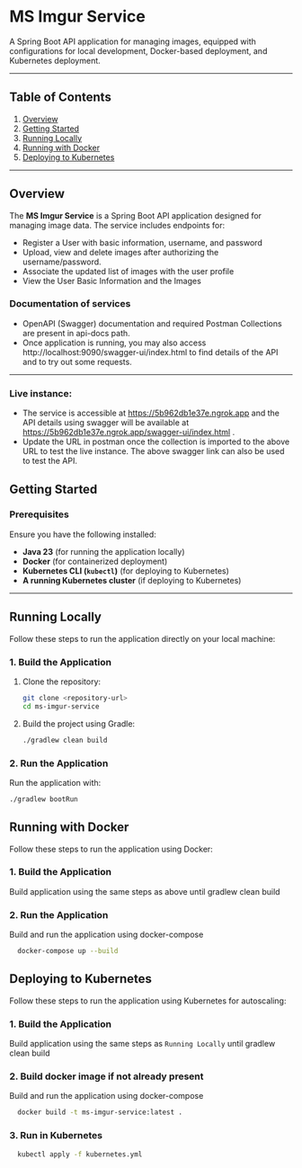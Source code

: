 # MS Imgur Service

A Spring Boot API application for managing images, equipped with configurations for local development, Docker-based deployment, and Kubernetes deployment.

---

## Table of Contents
1. [Overview](#overview)
2. [Getting Started](#getting-started)
3. [Running Locally](#running-locally)
4. [Running with Docker](#running-with-docker)
5. [Deploying to Kubernetes](#deploying-to-kubernetes)

---

## Overview

The **MS Imgur Service** is a Spring Boot API application designed for managing image data. The service includes endpoints for:

- Register a User with basic information, username, and password
- Upload, view and delete images after authorizing the username/password.
- Associate the updated list of images with the user profile
- View the User Basic Information and the Images

### Documentation of services
- OpenAPI (Swagger) documentation and required Postman Collections are present in api-docs path.
- Once application is running, you may also access http://localhost:9090/swagger-ui/index.html to find details of the API and to try out some requests.
---
### Live instance: 

- The service is accessible at https://5b962db1e37e.ngrok.app and the API details using swagger will be available at https://5b962db1e37e.ngrok.app/swagger-ui/index.html .
- Update the URL in postman once the collection is imported to the above URL to test the live instance. The above swagger link can also be used to test the API.


## Getting Started

### Prerequisites
Ensure you have the following installed:
- **Java 23** (for running the application locally)
- **Docker** (for containerized deployment)
- **Kubernetes CLI (`kubectl`)** (for deploying to Kubernetes)
- **A running Kubernetes cluster** (if deploying to Kubernetes)

---

## Running Locally

Follow these steps to run the application directly on your local machine:

### 1. Build the Application
1. Clone the repository:
    ```bash
    git clone <repository-url>
    cd ms-imgur-service
    ```

2. Build the project using Gradle:
    ```bash
    ./gradlew clean build
    ```

### 2. Run the Application
Run the application with:
```bash
./gradlew bootRun
```

## Running with Docker

Follow these steps to run the application using Docker:

### 1. Build the Application
Build application using the same steps as above until gradlew clean build

### 2. Run the Application
Build and run the application using docker-compose
```bash
  docker-compose up --build
```

## Deploying to Kubernetes

Follow these steps to run the application using Kubernetes for autoscaling:

### 1. Build the Application
Build application using the same steps as `Running Locally` until gradlew clean build

### 2. Build docker image if not already present
Build and run the application using docker-compose
```bash
  docker build -t ms-imgur-service:latest .
```

### 3. Run in Kubernetes
```bash
  kubectl apply -f kubernetes.yml
```

